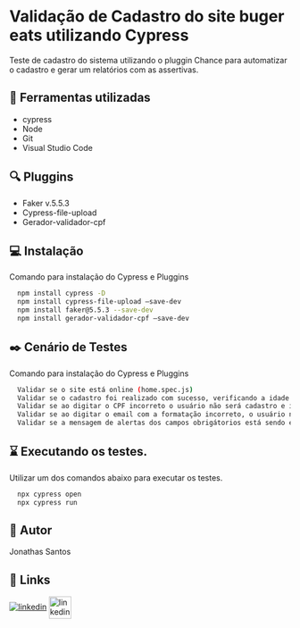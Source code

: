
# Validação de Cadastro do site buger eats utilizando Cypress

Teste de cadastro do sistema utilizando o pluggin Chance para automatizar o cadastro e gerar um relatórios com as assertivas.
## :wrench: Ferramentas utilizadas

- cypress
- Node
- Git
- Visual Studio Code
    
## :mag: Pluggins

- Faker v.5.5.3
- Cypress-file-upload
- Gerador-validador-cpf

## :computer: Instalação

Comando para instalação do Cypress e Pluggins

```bash
  npm install cypress -D
  npm install cypress-file-upload –save-dev
  npm install faker@5.5.3 --save-dev 
  npm install gerador-validador-cpf –save-dev
```

## :black_nib: Cenário de Testes

Comando para instalação do Cypress e Pluggins

```bash
  Validar se o site está online (home.spec.js)
  Validar se o cadastro foi realizado com sucesso, verificando a idade do usuário. (signup.spec.js)
  Validar se ao digitar o CPF incorreto o usuário não será cadastro e irá ser apresentado a mensagem que o CPF está invalido. (signup.spec.js)
  Validar se ao digitar o email com a formatação incorreto, o usuário não será cadastro e irá ser apresentado a mensagem que o email está com formato inválido. (signup.spec.js)
  Validar se a mensagem de alertas dos campos obrigátorios está sendo exibido. (signup.spec.js)
```

## :hourglass: Executando os testes.

Utilizar um dos comandos abaixo para executar os testes.

```bash
  npx cypress open
  npx cypress run
```
## 🚀 Autor
Jonathas Santos


## 🔗 Links
[![linkedin](https://img.shields.io/badge/linkedin-0A66C2?style=for-the-badge&logo=linkedin&logoColor=white)](www.linkedin.com/in/jonathasbsantos/)
    <a href="www.linkedin.com/in/jonathasbsantos/" target="blank"><img align="center"
            src="https://cdn.iconscout.com/icon/free/png-64/linkedin-208-916919.png" alt="linkedin" height="40"
            width="40" /></a>

